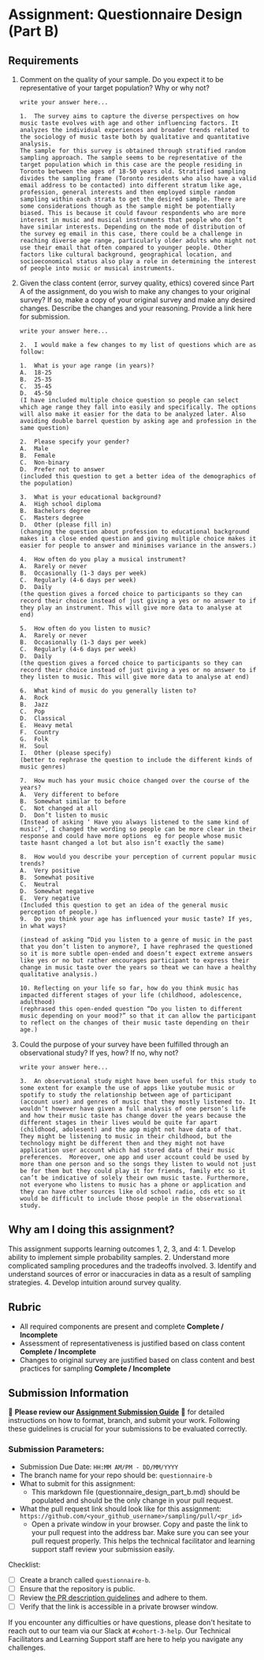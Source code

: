 # Assignment: Questionnaire Design (Part B)

## Requirements
1. Comment on the quality of your sample. Do you expect it to be representative of your target population? Why or why not?

    ```
    write your answer here...

    1.	The survey aims to capture the diverse perspectives on how music taste evolves with age and other influencing factors. It analyzes the individual experiences and broader trends related to the sociology of music taste both by qualitative and quantitative analysis. 
    The sample for this survey is obtained through stratified random sampling approach. The sample seems to be representative of the target population which in this case are the people residing in Toronto between the ages of 18-50 years old. Stratified sampling divides the sampling frame (Toronto residents who also have a valid email address to be contacted) into different stratum like age, profession, general interests and then employed simple random sampling within each strata to get the desired sample. There are some considerations though as the sample might be potentially biased. This is because it could favour respondents who are more interest in music and musical instruments that people who don’t have similar interests. Depending on the mode of distribution of the survey eg email in this case, there could be a challenge in reaching diverse age range, particularly older adults who might not use their email that often compared to younger people. Other factors like cultural background, geographical location, and socioeconomical status also play a role in determining the interest of people into music or musical instruments. 
    
    ```

2. Given the class content (error, survey quality, ethics) covered since Part A of the assignment, do you wish to make any changes to your original survey? If so, make a copy of your original survey and make any desired changes. Describe the changes and your reasoning. Provide a link here for submission.

    ```
    write your answer here...

    2.	I would make a few changes to my list of questions which are as follow:
    
    1.	What is your age range (in years)? 
    A.	18-25 
    B.	25-35 
    C.	35-45
    D.	45-50
    (I have included multiple choice question so people can select which age range they fall into easily and specifically. The options will also make it easier for the data to be analyzed later. Also avoiding double barrel question by asking age and profession in the same question)
    
    2.	Please specify your gender?
    A.	Male
    B.	Female
    C.	Non-binary
    D.	Prefer not to answer
    (included this question to get a better idea of the demographics of the population)
    
    3.	What is your educational background?
    A.	High school diploma
    B.	Bachelors degree
    C.	Masters degree
    D.	Other (please fill in)
    (changing the question about profession to educational background makes it a close ended question and giving multiple choice makes it easier for people to answer and minimises variance in the answers.)
    
    4.	How often do you play a musical instrument?
    A.	Rarely or never
    B.	Occasionally (1-3 days per week)
    C.	Regularly (4-6 days per week)
    D.	Daily 
    (the question gives a forced choice to participants so they can record their choice instead of just giving a yes or no answer to if they play an instrument. This will give more data to analyse at end)
    
    5.	How often do you listen to music?
    A.	Rarely or never
    B.	Occasionally (1-3 days per week)
    C.	Regularly (4-6 days per week)
    D.	Daily 
    (the question gives a forced choice to participants so they can record their choice instead of just giving a yes or no answer to if they listen to music. This will give more data to analyse at end)
    
    6.	What kind of music do you generally listen to? 
    A.	Rock
    B.	Jazz
    C.	Pop
    D.	Classical
    E.	Heavy metal
    F.	Country
    G.	Folk
    H.	Soul
    I.	Other (please specify)
    (better to rephrase the question to include the different kinds of music genres)
    
    7.	How much has your music choice changed over the course of the years?
    A.	Very different to before
    B.	Somewhat similar to before
    C.	Not changed at all
    D.	Don’t listen to music 
    (Instead of asking ‘ Have you always listened to the same kind of music?’, I changed the wording so people can be more clear in their response and could have more options  eg for people whose music taste hasnt changed a lot but also isn’t exactly the same)
    
    8.	How would you describe your perception of current popular music trends?
    A.	Very positive
    B.	Somewhat positive
    C.	Neutral
    D.	Somewhat negative
    E.	Very negative
    (Included this question to get an idea of the general music perception of people.)
    9.	Do you think your age has influenced your music taste? If yes, in what ways?
    
    (instead of asking “Did you listen to a genre of music in the past that you don’t listen to anymore?, I have rephrased the questioned so it is more subtle open-ended and doesn’t expect extreme answers like yes or no but rather encourages participant to express their change in music taste over the years so theat we can have a healthy qualitative analysis.)
    
    10.	Reflecting on your life so far, how do you think music has impacted different stages of your life (childhood, adolescence, adulthood)
    (rephrased this open-ended question “Do you listen to different music depending on your mood?” so that it can allow the participant to reflect on the changes of their music taste depending on their age.)
    
    ```

3. Could the purpose of your survey have been fulfilled through an observational study? If yes, how? If no, why not?

    ```
    write your answer here...

    3.	An observational study might have been useful for this study to some extent for example the use of apps like youtube music or spotify to study the relationship between age of participant (account user) and genres of music that they mostly listened to. It wouldn’t however have given a full analysis of one person’s life and how their music taste has change dover the years because the different stages in their lives would be quite far apart (childhood, adolesent) and the app might not have data of that. They might be listening to music in their childhood, but the technology might be different then and they might not have application user account which had stored data of their music preferences.  Moreover, one app and user account could be used by more than one person and so the songs they listen to would not just be for them but they could play it for friends, family etc so it can’t be indicative of solely their own music taste. Furthermore, not everyone who listens to music has a phone or application and they can have other sources like old school radio, cds etc so it would be difficult to include those people in the observational study. 
    ```

## Why am I doing this assignment?

This assignment supports learning outcomes 1, 2, 3, and 4:
	1.	Develop ability to implement simple probability samples.
	2.	Understand more complicated sampling procedures and the tradeoffs involved.
	3.	Identify and understand sources of error or inaccuracies in data as a result of sampling strategies.
	4.	Develop intuition around survey quality.

## Rubric

-	All required components are present and complete **Complete / Incomplete**
-	Assessment of representativeness is justified based on class content **Complete / Incomplete**
-	Changes to original survey are justified based on class content and best practices for sampling **Complete / Incomplete**

## Submission Information

🚨 **Please review our [Assignment Submission Guide](https://github.com/UofT-DSI/onboarding/blob/main/onboarding_documents/submissions.md)** 🚨 for detailed instructions on how to format, branch, and submit your work. Following these guidelines is crucial for your submissions to be evaluated correctly.

### Submission Parameters:
* Submission Due Date: `HH:MM AM/PM - DD/MM/YYYY`
* The branch name for your repo should be: `questionnaire-b`
* What to submit for this assignment:
    * This markdown file (questionnaire_design_part_b.md) should be populated and should be the only change in your pull request.
* What the pull request link should look like for this assignment: `https://github.com/<your_github_username>/sampling/pull/<pr_id>`
    * Open a private window in your browser. Copy and paste the link to your pull request into the address bar. Make sure you can see your pull request properly. This helps the technical facilitator and learning support staff review your submission easily.

Checklist:
- [ ] Create a branch called `questionnaire-b`.
- [ ] Ensure that the repository is public.
- [ ] Review [the PR description guidelines](https://github.com/UofT-DSI/onboarding/blob/main/onboarding_documents/submissions.md#guidelines-for-pull-request-descriptions) and adhere to them.
- [ ] Verify that the link is accessible in a private browser window.

If you encounter any difficulties or have questions, please don't hesitate to reach out to our team via our Slack at `#cohort-3-help`. Our Technical Facilitators and Learning Support staff are here to help you navigate any challenges.
